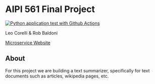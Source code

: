 # AIPI 561 Final Project
[![Python application test with Github Actions](https://github.com/leocorelli/AIPI561-finalproj/actions/workflows/main.yml/badge.svg)](https://github.com/leocorelli/AIPI561-finalproj/actions/workflows/main.yml)

Leo Corelli & Rob Baldoni

[Microservice Website](https://aipi561-finalproj.azurewebsites.net/)

## About

For this project we are building a text summarizer, specifically for text documents such as articles, wikipedia pages, etc. 
